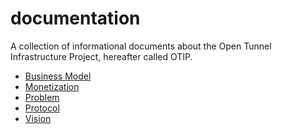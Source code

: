 # documentation

A collection of informational documents about the Open Tunnel Infrastructure
Project, hereafter called OTIP.

* [Business Model](business_model.md)
* [Monetization](monetization.md)
* [Problem](problem.md)
* [Protocol](protocol.md)
* [Vision](vision.md)
